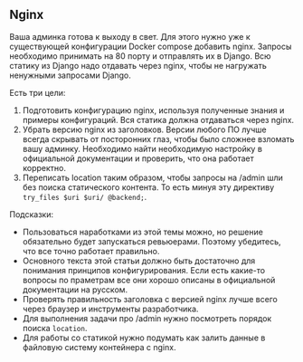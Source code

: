 ## Nginx

Ваша админка готова к выходу в свет. Для этого нужно уже к существующей конфигурации Docker compose добавить nginx. 
Запросы необходимо принимать на 80 порту и отправлять их в Django. Всю статику из Django надо отдавать через nginx, чтобы не нагружать ненужными запросами Django.

Есть три цели:

1. Подготовить конфигурацию nginx, используя полученные знания и примеры конфигураций. Вся статика должна отдаваться через nginx.
2. Убрать версию nginx из заголовков. Версии любого ПО лучше всегда скрывать от посторонних глаз, чтобы было сложнее взломать вашу админку. Необходимо найти необходимую настройку в официальной документации и проверить, что она работает корректно.
3. Переписать location таким образом, чтобы запросы на /admin шли без поиска статического контента. То есть минуя эту директиву `try_files $uri $uri/ @backend;`.

Подсказки:

- Пользоваться наработками из этой темы можно, но решение обязательно будет запускаться ревьюерами. Поэтому убедитесь, что все точно работает правильно.
- Основного текста этой статьи должно быть достаточно для понимания принципов конфигурирования. Если есть какие-то вопросы по праметрам все они хорошо описаны в официальной документации на русском.
- Проверять правильность заголовка с версией nginx лучше всего через браузер и инструменты разработчика.
- Для выполнения задачи про /admin нужно посмотреть порядок поиска `location`.
- Для работы со статикой нужно подумать как залить данные в файловую систему контейнера с nginx.
